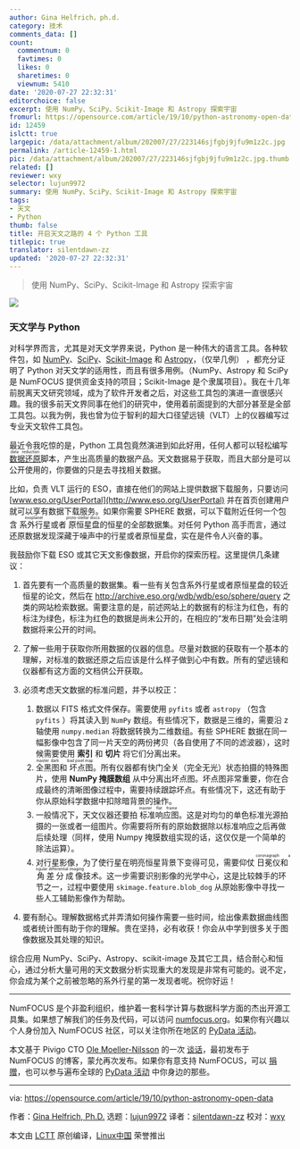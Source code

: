 ```yaml
---
author: Gina Helfrich，ph.d.
category: 技术
comments_data: []
count:
  commentnum: 0
  favtimes: 0
  likes: 0
  sharetimes: 0
  viewnum: 5410
date: '2020-07-27 22:32:31'
editorchoice: false
excerpt: 使用 NumPy、SciPy、Scikit-Image 和 Astropy 探索宇宙
fromurl: https://opensource.com/article/19/10/python-astronomy-open-data
id: 12459
islctt: true
largepic: /data/attachment/album/202007/27/223146sjfgbj9jfu9m1z2c.jpg
permalink: /article-12459-1.html
pic: /data/attachment/album/202007/27/223146sjfgbj9jfu9m1z2c.jpg.thumb.jpg
related: []
reviewer: wxy
selector: lujun9972
summary: 使用 NumPy、SciPy、Scikit-Image 和 Astropy 探索宇宙
tags:
- 天文
- Python
thumb: false
title: 开启天文之路的 4 个 Python 工具
titlepic: true
translator: silentdawn-zz
updated: '2020-07-27 22:32:31'
---
```



> 
> 使用 NumPy、SciPy、Scikit-Image 和 Astropy 探索宇宙
> 
> 
> 


![](/data/attachment/album/202007/27/223146sjfgbj9jfu9m1z2c.jpg)


### 天文学与 Python


对科学界而言，尤其是对天文学界来说，Python 是一种伟大的语言工具。各种软件包，如 [NumPy](http://numpy.scipy.org/)、[SciPy](http://www.scipy.org/)、[Scikit-Image](http://scikit-image.org/) 和 [Astropy](http://www.astropy.org/)，（仅举几例） ，都充分证明了 Python 对天文学的适用性，而且有很多用例。（NumPy、Astropy 和 SciPy 是 NumFOCUS 提供资金支持的项目；Scikit-Image 是个隶属项目）。我在十几年前脱离天文研究领域，成为了软件开发者之后，对这些工具包的演进一直很感兴趣。我的很多前天文界同事在他们的研究中，使用着前面提到的大部分甚至是全部工具包。以我为例，我也曾为位于智利的超大口径望远镜（VLT）上的仪器编写过专业天文软件工具包。


最近令我吃惊的是，Python 工具包竟然演进到如此好用，任何人都可以轻松编写 <ruby> <a href="https://en.wikipedia.org/wiki/Data_reduction">  数据还原 </a> <rt>  data reduction </rt></ruby> 脚本，产生出高质量的数据产品。天文数据易于获取，而且大部分是可以公开使用的，你要做的只是去寻找相关数据。


比如，负责 VLT 运行的 ESO，直接在他们的网站上提供数据下载服务，只要访问 [www.eso.org/UserPortal](http://www.eso.org/UserPortal) 并在首页创建用户就可以享有数据下载服务。如果你需要 SPHERE 数据，可以下载附近任何一个包含<ruby> 系外行星 <rt>  exoplanet </rt></ruby>或者<ruby> 原恒星盘 <rt>  proto-stellar discs </rt></ruby>的恒星的全部数据集。对任何 Python 高手而言，通过还原数据发现深藏于噪声中的行星或者原恒星盘，实在是件令人兴奋的事。


我鼓励你下载 ESO 或其它天文影像数据，开启你的探索历程。这里提供几条建议：


1. 首先要有一个高质量的数据集。看一些有关包含系外行星或者原恒星盘的较近恒星的论文，然后在 <http://archive.eso.org/wdb/wdb/eso/sphere/query> 之类的网站检索数据。需要注意的是，前述网站上的数据有的标注为红色，有的标注为绿色，标注为红色的数据是尚未公开的，在相应的“发布日期”处会注明数据将来公开的时间。
2. 了解一些用于获取你所用数据的仪器的信息。尽量对数据的获取有一个基本的理解，对标准的数据还原之后应该是什么样子做到心中有数。所有的望远镜和仪器都有这方面的文档供公开获取。
3. 必须考虑天文数据的标准问题，并予以校正：


	1. 数据以 FITS 格式文件保存。需要使用 `pyfits` 或者 `astropy` （包含 `pyfits` ）将其读入到 `NumPy` 数组。有些情况下，数据是三维的，需要沿 z 轴使用 `numpy.median` 将数据转换为二维数组。有些 SPHERE 数据在同一幅影像中包含了同一片天空的两份拷贝（各自使用了不同的滤波器），这时候需要使用 **索引** 和 **切片** 将它们分离出来。
	2. <ruby> 全黑图 <rt>  master dark </rt></ruby>和<ruby> 坏点图 <rt>  bad pixel map </rt></ruby>。所有仪器都有快门全关（完全无光）状态拍摄的特殊图片，使用 **NumPy 掩膜数组** 从中分离出坏点图。坏点图非常重要，你在合成最终的清晰图像过程中，需要持续跟踪坏点。有些情况下，这还有助于你从原始科学数据中扣除暗背景的操作。
	3. 一般情况下，天文仪器还要拍<ruby> 标准响应图 <rt>  master flat frame </rt></ruby>。这是对均匀的单色标准光源拍摄的一张或者一组图片。你需要将所有的原始数据除以标准响应之后再做后续处理（同样，使用 Numpy 掩膜数组实现的话，这仅仅是一个简单的除法运算）。
	4. 对行星影像，为了使行星在明亮恒星背景下变得可见，需要仰仗<ruby> 日冕仪 <rt>  coronagraph </rt></ruby>和<ruby> 角差分成像 <rt>  angular differential imaging </rt></ruby>技术。这一步需要识别影像的光学中心，这是比较棘手的环节之一，过程中要使用 `skimage.feature.blob_dog` 从原始影像中寻找一些人工辅助影像作为帮助。
4. 要有耐心。理解数据格式并弄清如何操作需要一些时间，绘出像素数据曲线图或者统计图有助于你的理解。贵在坚持，必有收获！你会从中学到很多关于图像数据及其处理的知识。


综合应用 NumPy、SciPy、Astropy、scikit-image 及其它工具，结合耐心和恒心，通过分析大量可用的天文数据分析实现重大的发现是非常有可能的。说不定，你会成为某个之前被忽略的系外行星的第一发现者呢。祝你好运！




---


NumFOCUS 是个非盈利组织，维护着一套科学计算与数据科学方面的杰出开源工具集。如果想了解我们的任务及代码，可以访问 [numfocus.org](https://numfocus.org)。如果你有兴趣以个人身份加入 NumFOCUS 社区，可以关注你所在地区的 [PyData 活动](https://pydata.org/)。


本文基于 Pivigo CTO [Ole Moeller-Nilsson](https://twitter.com/olly_mn) 的一次 [谈话](https://www.slideshare.net/OleMoellerNilsson/pydata-lonon-finding-planets-with-python)，最初发布于 NumFOCUS 的博客，蒙允再次发布。如果你有意支持 NumFOCUS，可以 [捐赠](https://numfocus.org/donate)，也可以参与遍布全球的 [PyData 活动](https://pydata.org/) 中你身边的那些。




---


via: <https://opensource.com/article/19/10/python-astronomy-open-data>


作者：[Gina Helfrich, Ph.D.](https://opensource.com/users/ginahelfrich) 选题：[lujun9972](https://github.com/lujun9972) 译者：[silentdawn-zz](https://github.com/silentdawn-zz) 校对：[wxy](https://github.com/wxy)


本文由 [LCTT](https://github.com/LCTT/TranslateProject) 原创编译，[Linux中国](https://linux.cn/) 荣誉推出